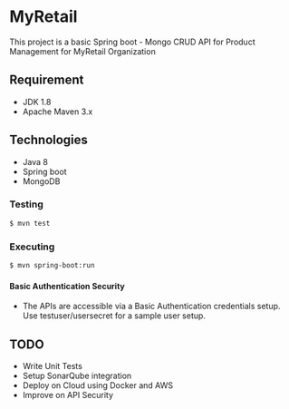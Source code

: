 # MyRetail


This project is a basic Spring boot - Mongo CRUD API for Product Management for MyRetail Organization

## Requirement
  - JDK 1.8
  - Apache Maven 3.x

## Technologies
- Java 8
- Spring boot
- MongoDB

### Testing 
```sh
$ mvn test
```

### Executing 
```sh
$ mvn spring-boot:run
```
#### Basic Authentication Security
- The APIs are accessible via a Basic Authentication credentials setup. Use testuser/usersecret for a sample user setup.

## TODO 
- Write Unit Tests
- Setup SonarQube integration
- Deploy on Cloud using Docker and AWS
- Improve on API Security
